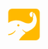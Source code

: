 <svg fill="#FFB900" width="64px" height="64px" viewBox="0 0 1024 1024" xmlns="http://www.w3.org/2000/svg" stroke="#FFB900"><g id="SVGRepo_bgCarrier" stroke-width="0"></g><g id="SVGRepo_tracerCarrier" stroke-linecap="round" stroke-linejoin="round" stroke="#CCCCCC" stroke-width="67.584"></g><g id="SVGRepo_iconCarrier"><path d="M348.942 1024c48.585-82.459 111.338-150.57 197.146-217.768.775-.647 1.628-1.393 2.855-2.237 28.017-19.522-1.295-34.805-27.262-53.248-38.042-26.928-70.984-70.072-63.234-76.664 9.545-8.132 27.065 40.858 100.188 68.129 41.662 15.529 51.472 8.309 101.012-15.107.334-.128.628-.216.893-.353 14.617-8.809 29.351-17.314 44.419-25.152 80.225-41.898 146.637-103.405 172.731-150.306l.049.039c87.867-147.981 48.166-308.823-27.968-401.379-7.299-8.848-18.197-18.904-24.338-24.946-9.427 10.644-20.944 29.184-14.793 51.09 10.251 36.62 6.936 71.523-12.694 94.066 20.924 63.921-.726 137.475-49.353 179.569-25.133 16.167-50.942 27.105-85.041 27.595-78.577 1.118-134.581-30.666-203.456-59.212-69.767-28.91-143.959-43.006-219.514-40.573C156.915 380.235 68.52 407.571.002 458.66V128.137C.002 57.369 57.251.001 128.138.001h767.728c70.768 0 128.136 57.249 128.136 128.136v767.728c0 70.768-57.249 128.136-128.136 128.136H348.944zM0 854.128v-30.443c13.71.069 28.695-1.356 45.05-4.494 114.912-22.072 170.769-103.445 170.769-103.445 19.345-24.22 26.075-11.566 15.627 7.063-11.095 19.845-57.172 95.42-171.584 124.016-20.514 5.137-40.653 7.527-59.863 7.303zm357.954-296.735c-10.055 16.019-31.156 20.836-47.185 10.771-15.99-10.035-20.865-31.156-10.81-47.175 10.065-16.039 31.215-20.856 47.205-10.82 16.039 10.065 20.856 31.185 10.791 47.224zm341.363-339.312c31.745 90.878 107.908 51.119 91.369-35.374-8.927-46.705 14.087-72.161 14.087-72.161-79.165-30.46-128.607 41.25-105.456 107.535z"></path></g></svg>
